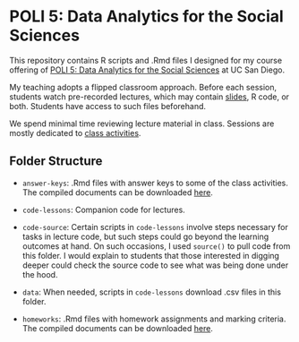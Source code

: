 # POLI 5: Data Analytics for the Social Sciences

This repository contains R scripts and .Rmd files I designed for my course offering of [POLI 5: Data Analytics for the Social Sciences](https://ucsdcloud-my.sharepoint.com/:b:/g/personal/lfalabel_ucsd_edu/EZfG60b60XNPtdHGJ93FLxoBJG1jwj339LlK8_SVIvQPVg?e=7IoNAI) at UC San Diego.

My teaching adopts a flipped classroom approach. Before each session, students watch pre-recorded lectures, which may contain [slides](https://ucsdcloud-my.sharepoint.com/:f:/g/personal/lfalabel_ucsd_edu/Eoi6VC0dvSlEmMG_Lkh8UHsBVwrjQuvVLZqx4aSudmQ4vg?e=ybohRn), R code, or both. Students have access to such files beforehand.

We spend minimal time reviewing lecture material in class. Sessions are mostly dedicated to [class activities](https://ucsdcloud-my.sharepoint.com/:b:/g/personal/lfalabel_ucsd_edu/Ed4wEbE-D8hHlmu-vz1rIuYBghnxm4C-XA1KWFpvhwmuwA?e=D3pZjq).

## Folder Structure

- `answer-keys`: .Rmd files with answer keys to some of the class activities. The compiled documents can be downloaded [here](https://ucsdcloud-my.sharepoint.com/:f:/g/personal/lfalabel_ucsd_edu/EinzEsk413dJvkF2yYWsuD4BLdsv15KQXTTsW34dv55b-g?e=DB8zuB).

- `code-lessons`: Companion code for lectures.

- `code-source`: Certain scripts in `code-lessons` involve steps necessary for tasks in lecture code, but such steps could go beyond the learning outcomes at hand. On such occasions, I used `source()` to pull code from this folder. I would explain to students that those interested in digging deeper could check the source code to see what was being done under the hood.

- `data`: When needed, scripts in `code-lessons` download .csv files in this folder.

- `homeworks`: .Rmd files with homework assignments and marking criteria. The compiled documents can be downloaded [here](https://ucsdcloud-my.sharepoint.com/:f:/g/personal/lfalabel_ucsd_edu/EomsXRVW9ARJvEQST0gcBiUBS5A3h1--50RnGRuAIIzZPQ?e=Zq2bmk).